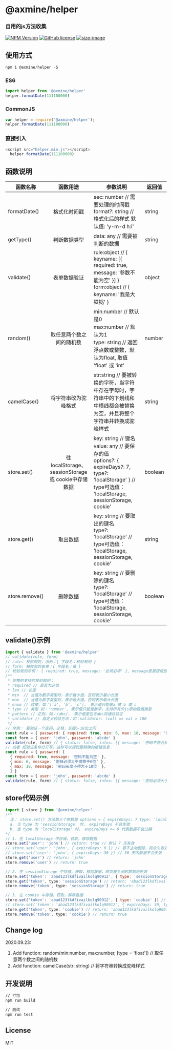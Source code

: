 # @axmine/helper
### 自用的js方法收集

 [![NPM Version][npm-image]][npm-url] [![GitHub license](https://img.shields.io/github/license/Yocss/axmine)](https://github.com/Yocss/axmine/blob/master/LICENSE) [![size-image]][size-url]
<!-- [![NPM Downloads][downloads-image]][downloads-url] -->
[size-image]: https://badgen.net/bundlephobia/minzip/@axmine/helper
[size-url]: https://bundlephobia.com/result?p=@axmine/helper
[npm-image]: https://badgen.net/npm/v/@axmine/helper
[npm-url]: https://npmjs.org/package/@axmine/helper
[downloads-image]: https://badgen.net/npm/dt/@axmine/helper
[downloads-url]: https://www.npmjs.com/package/@axmine/helper


## 使用方式

```js
npm i @axmine/helper -S
```

### ES6
```js
import helper from '@axmine/helper'
helper.formatDate(111100000)
```
### CommonJS
```js
var helper = require('@axmine/helper');
helper.formatDate(111100000)
```
### 直接引入
```js
<script src="helper.min.js"></script>
  helper.formatDate(111100000)
```
## 函数说明
函数名称|函数用途|参数说明|返回值
---|:-:|---|----
formatDate()|格式化时间戳|sec: number // 需要处理的时间戳<br>format?: string // 格式化后的样式 默认值: 'y-m-d h:i'|string
getType()|判断数据类型| data: any // 需要被判断的数据|string
validate()|表单数据验证| rule:object // { keyname: [{ required: true, message: '参数不能为空' }] }<br>form:object // { keyname: '我是大铁锅' }|object
random()|取任意两个数之间的随机数|min:number // 默认是0<br>max:number // 默认为1<br>type: string // 返回浮点数或整数，默认为float, 取值 'float' 或 'int'|number
camelCase()|将字符串改为驼峰格式|str:string // 要被转换的字符，当字符中存在字母时，字符串中的下划线和中横线都会被替换为空，并且将整个字符串并转换成驼峰样式|string
store.set()|往 localStorage、sessionStorage 或 cookie中存储数据|key: string // 键名<br>value: any // 要保存的值<br>options?: { expireDays?: 7, type?: 'localStorage' } // type可选值： 'localStorage, sessionStorage, cookie'|boolean
store.get()|取出数据|key: string // 要取出的键名<br>type?: 'localStorage' // type可选值： 'localStorage, sessionStorage, cookie'|string
store.remove()|删除数据|key: string // 要删除的键名<br>type?: 'localStorage' // type可选值： 'localStorage, sessionStorage, cookie'|boolean

## validate()示例

```javascript
import { validate } from '@axmine/helper'
// validate(rule, form)
// rule: 校验规则，示例：{ 字段名：校验规则 }
// form: 被校验的表单：{ 字段名：值 }
// 校验规则示例： { required: true, message: '此项必填' }, message是报错信息，不可缺少。
/**
 * 完整的支持的校验规则：
 * required // 是否为必填
 * len // 长度
 * min  // 当值为数字类型时，表示最小值，否则表示最小长度
 * max  // 当值为数字类型时，表示最大值，否则表示最大长度
 * enum // 枚举，如：['a', 'b', 'c']， 表示值只能是a 或 b 或 c
 * type // 类型 如：'number', 表示值只能是数字，支持所有的js原始数据类型
 * pattern // 正则，如：/abc/， 表示值里包含abc则通过验证
 * validator // 自定义校验方法：如：validator: (val) => val > 100
 */
// 举例： 要验证一个密码，必填，长度6-18位之间
const rule = { password: { required: true, min: 6, max: 18, message: '密码不符合规范' } }
const form = { user: 'john', password: 'abcde' }
validate(rule, form) // { status: false, infos: [{ message: '密码不符合规范', key: 'password' }] }
// 或者 把验证条件分开写，这样可以得到更精确的报错信息
const rule = { password: [
  { required: true, message: '密码不能为空' },
  { min: 6, message: '密码必须大于或等于6位' },
  { max: 18, message: '密码长度不得大于18位' },
  ] }
const form = { user: 'john', password: 'abcde' }
validate(rule, form) // { status: false, infos: [{ message: '密码必须大于或等于6位', key: 'password' }] }
```

## store代码示例
```javascript
import { store } from '@axmine/helper'
/**
  注： store.set() 方法第三个参数是 options = { expireDays: 7 type: 'localStorage' }
  a. 当 type 为 'sessionStorage' 时， expireDays 不会生效
  b. 当 type 为 'localStorage' 时， expireDays <= 0 代表数据不会过期
*/
// 1. 在 localStorage 中存储，获取，移除数据
store.set('user': 'john') // return: true // 默认 7 天有效
// store.set('user': 'john', { expireDays: 0 }) // 若不主动删除，则永久有效
// store.set('user': 'john', { expireDays: 30 }) // 30 天内数据不会失效
store.get('user') // return: 'john'
store.remove('user') // return: true

// 2. 在 sessionStorage 中存储，获取，移除数据，网页被关闭时数据则失效
store.set('token': 'abad123lkdfivailkolq90912', { type: 'sessionStorage' }) // return: true
store.get('token', type: 'sessionStorage') // return: 'abad123lkdfivailkolq90912'
store.remove('token', type: 'sessionStorage') // return: true

// 3. 在 cookie 中存储，获取，移除数据
store.set('token': 'abad123lkdfivailkolq90912', { type: 'cookie' }) // return: true  默认七天有效
// store.set('token': 'abad123lkdfivailkolq90912', { expireDays: 30, type: 'cookie' }) // 30 天内数据不会失效
store.get('token', type: 'cookie') // return: 'abad123lkdfivailkolq90912'
store.remove('token', type: 'cookie') // return: true
```

## Change log

2020.09.23:
1. Add function: random(min:number, max:number, [type = 'float']) // 取任意两个数之间的随机数
2. Add function: camelCase(str: string) // 将字符串转换成驼峰样式

## 开发说明
```bash
// 打包
npm run build

// 测试
npm run test
```

## License

MIT
